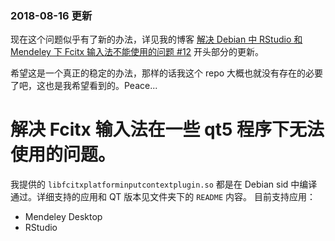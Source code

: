 ### 2018-08-16 更新
现在这个问题似乎有了新的办法，详见我的博客 [解决 Debian 中 RStudio 和 Mendeley 下 Fcitx 输入法不能使用的问题 #12](https://github.com/JackieMium/my_blog/issues/12) 开头部分的更新。

希望这是一个真正的稳定的办法，那样的话我这个 repo 大概也就没有存在的必要了吧，这也是我希望看到的。Peace...


# 解决 Fcitx 输入法在一些 qt5 程序下无法使用的问题。
我提供的 `libfcitxplatforminputcontextplugin.so` 都是在 Debian sid 中编译通过。详细支持的应用和 QT 版本见文件夹下的 `README` 内容。
目前支持应用：

- Mendeley Desktop
- RStudio
